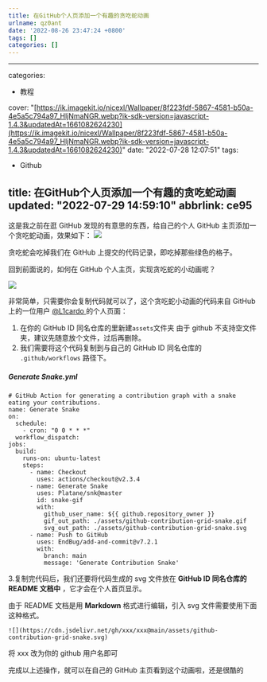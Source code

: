 ```yaml
---
title: 在GitHub个人页添加一个有趣的贪吃蛇动画
urlname: qz0ant
date: '2022-08-26 23:47:24 +0800'
tags: []
categories: []
---
```


---
categories:
  - 教程

cover: "[https://ik.imagekit.io/nicexl/Wallpaper/8f223fdf-5867-4581-b50a-4e5a5c794a97_HljNmaNGR.webp?ik-sdk-version=javascript-1.4.3&updatedAt=1661082624230](https://ik.imagekit.io/nicexl/Wallpaper/8f223fdf-5867-4581-b50a-4e5a5c794a97_HljNmaNGR.webp?ik-sdk-version=javascript-1.4.3&updatedAt=1661082624230)"
date: "2022-07-28 12:07:51"
tags:
  - Github

title: 在GitHub个人页添加一个有趣的贪吃蛇动画
updated: "2022-07-29 14:59:10"
abbrlink: ce95
---

这是我之前在逛 GitHub 发现的有意思的东西，给自己的个人 GitHub 主页添加一个贪吃蛇动画，效果如下：
![](https://nsso.eu.org/img/a1ebe329-c070-4ba4-a43a-ffb0ebf92d39.gif#crop=0&crop=0&crop=1&crop=1&id=fCpGv&originHeight=206&originWidth=880&originalType=binary∶=1&rotation=0&showTitle=false&status=done&style=none&title=)

贪吃蛇会吃掉我们在 GitHub 上提交的代码记录，即吃掉那些绿色的格子。

回到前面说的，如何在 GitHub 个人主页，实现贪吃蛇的小动画呢？

![](https://github-readme-stats.vercel.app/api/pin/?username=L1cardo&repo=L1cardo&show_owner=true#crop=0&crop=0&crop=1&crop=1&id=PvPYC&originalType=binary∶=1&rotation=0&showTitle=false&status=done&style=none&title=)

非常简单，只需要你会复制代码就可以了，这个贪吃蛇小动画的代码来自 GitHub 上的一位用户 [@L1cardo ](/L1cardo) 的个人页面：

1. 在你的 GitHub ID 同名仓库的里新建`assets`文件夹
   由于 github 不支持空文件夹，建议先随意放个文件，过后再删除。
2. 我们需要将这个代码复制到与自己的 GitHub ID 同名仓库的 `.github/workflows` 路径下。

##### **Generate Snake.yml**

```
# GitHub Action for generating a contribution graph with a snake eating your contributions.
name: Generate Snake
on:
  schedule:
    - cron: "0 0 * * *"
  workflow_dispatch:
jobs:
  build:
    runs-on: ubuntu-latest
    steps:
      - name: Checkout
        uses: actions/checkout@v2.3.4
      - name: Generate Snake
        uses: Platane/snk@master
        id: snake-gif
        with:
          github_user_name: ${{ github.repository_owner }}
          gif_out_path: ./assets/github-contribution-grid-snake.gif
          svg_out_path: ./assets/github-contribution-grid-snake.svg
      - name: Push to GitHub
        uses: EndBug/add-and-commit@v7.2.1
        with:
          branch: main
          message: 'Generate Contribution Snake'
```

3.复制完代码后，我们还要将代码生成的 svg 文件放在 **GitHub ID 同名仓库的 README 文档中** ，它才会在个人首页显示。

由于 README 文档是用 **Markdown** 格式进行编辑，引入 svg 文件需要使用下面这种格式。

```
![](https://cdn.jsdelivr.net/gh/xxx/xxx@main/assets/github-contribution-grid-snake.svg)
```

将 xxx 改为你的 github 用户名即可

完成以上述操作，就可以在自己的 GitHub 主页看到这个动画啦，还是很酷的
